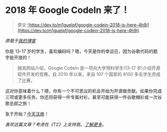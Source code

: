 # 2018 年 Google CodeIn 来了！

> 原文:[https://dev.to/m1guelpf/google-codein-2018-is-here-4h9i](https://dev.to/m1guelpf/google-codein-2018-is-here-4h9i)

*原载于[我的博客](https://miguelpiedrafita.com/codein-2018/)*

你是 13-17 岁的学生，喜欢编码吗？嗯，今天是你的幸运日，因为谷歌代码的题字是开放的！

> 据其网站介绍，Google CodeIn 是一项向大学预科学生(13-17 岁)介绍开源软件开发的竞赛。自 2010 年以来，来自 107 个国家的 8100 多名学生完成了比赛。

这对你意味着什么？嗯，你有一个不可思议的机会开始为开源做贡献。如果你完成三项或更多任务，你还将获得一件专属衬衫，甚至可能获得一件谷歌帽衫或一次谷歌总部之旅！

急于开始？[今天注册](http://g.co/gci)！

*喜欢这篇文章？考虑在《T2》上支持我。[了解更多](https://miguelpiedrafita.com/patreon)。*